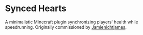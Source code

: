 # Synced Hearts

A minimalistic Minecraft plugin synchronizing players' health while speedrunning. Originally commissioned by [Jamienichtjames](https://twitch.tv/jamienichtjames).
